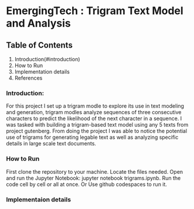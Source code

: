 # EmergingTech :  Trigram Text Model and Analysis

## Table of Contents 
1. Introduction(#introduction)
2. How to Run
3. Implementation details
4. References

   
### Introduction:
For this project I set up a trigram modle to explore its use in text modeling and generation, trigram modles analyze sequences of three consecutive characters to predict the likelihood of the next character in a sequence. I was tasked with building a trigram-based text model using any 5 texts from project gutenberg. From doing the project I was able to notice the potential use of trigrams for generating legable text as well as analyzing specific details in large scale text documents.

### How to Run
First clone the repository to your machine.
Locate the files needed.
Open and run the Jupyter Notebook: jupyter notebook trigrams.ipynb.
Run the code cell by cell or all at once.
Or
Use github codespaces to run it.

### Implementaion details 


